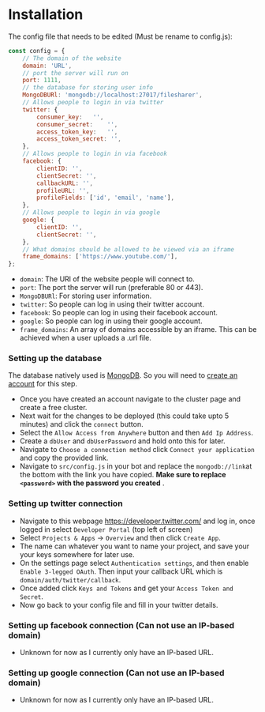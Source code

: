 # Installation

The config file that needs to be edited (Must be rename to config.js):
```js
const config = {
	// The domain of the website
	domain: 'URL',
	// port the server will run on
	port: 1111,
	// the database for storing user info
	MongoDBURl: 'mongodb://localhost:27017/filesharer',
	// Allows people to login in via twitter
	twitter: {
		consumer_key:	'',
		consumer_secret:	'',
		access_token_key:	'',
		access_token_secret: '',
	},
	// Allows people to login in via facebook
	facebook: {
		clientID: '',
		clientSecret: '',
		callbackURL: '',
		profileURL: '',
		profileFields: ['id', 'email', 'name'],
	},
	// Allows people to login in via google
	google: {
		clientID: '',
		clientSecret: '',
	},
	// What domains should be allowed to be viewed via an iframe
	frame_domains: ['https://www.youtube.com/'],
};
```

* `domain`: The URl of the website people will connect to.
* `port`: The port the server will run (preferable 80 or 443).
* `MongoDBURl`: For storing user information.
* `twitter`: So people can log in using their twitter account.
* `facebook`: So people can log in using their facebook account.
* `google`: So people can log in using their google account.
* `frame_domains`: An array of domains accessible by an iframe. This can be achieved when a user uploads a .url file.

### Setting up the database
The database natively used is [MongoDB](https://www.mongodb.com/). So you will need to [create an account](https://www.mongodb.com/try) for this step.

* Once you have created an account navigate to the cluster page and create a free cluster.
* Next wait for the changes to be deployed (this could take upto 5 minutes) and click the `connect` button.
* Select the `Allow Access from Anywhere` button and then `Add Ip Address`.
* Create a `dbUser` and `dbUserPassword` and hold onto this for later.
* Navigate to `Choose a connection method` click `Connect your application` and copy the provided link.
* Navigate to `src/config.js` in your bot and replace the `mongodb://link`at the bottom with the link you have copied. **Make sure to replace `<password>` with the password you created** .

### Setting up twitter connection
* Navigate to this webpage https://developer.twitter.com/ and log in, once logged in select `Developer Portal` (top left of screen)
* Select `Projects & Apps` -> `Overview` and then click `Create App`.
* The name can whatever you want to name your project, and save your your keys somewhere for later use.
* On the settings page select `Authentication settings`, and then enable `Enable 3-legged OAuth`. Then input your callback URL which is `domain/auth/twitter/callback`.
* Once added click `Keys and Tokens` and get your `Access Token and Secret`. 
* Now go back to your config file and fill in your twitter details.


### Setting up facebook connection (Can not use an IP-based domain)
* Unknown for now as I currently only have an IP-based URL.

### Setting up google connection (Can not use an IP-based domain)
* Unknown for now as I currently only have an IP-based URL.
